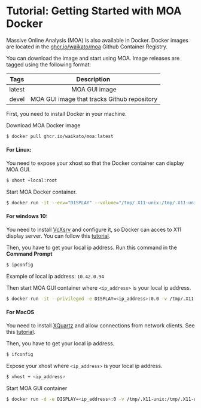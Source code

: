 # Tutorial: Getting Started with MOA Docker


Massive Online Analysis (MOA) is also available in Docker. Docker images are located in the [ghcr.io/waikato/moa](https://github.com/waikato/moa/pkgs/container/moa) Github Container Registry.

You can download the image and start using MOA. Image releases are tagged using the following format:

|Tags| Description |
|:---:|:---:|
|latest	| MOA GUI image|
|devel|MOA GUI image that tracks Github repository |

First, you need to install Docker in your machine.



Download MOA Docker image

```bash
$ docker pull ghcr.io/waikato/moa:latest
```


#### For Linux:

You need to expose your xhost so that the Docker container can display MOA GUI.
```bash
$ xhost +local:root
```
Start MOA Docker container.

```bash
$ docker run -it --env="DISPLAY" --volume="/tmp/.X11-unix:/tmp/.X11-unix:rw" ghcr.io/waikato/moa:latest
```



#### For windows 10:

You need to install [VcXsrv](https://sourceforge.net/projects/vcxsrv/) and configure it, so Docker can acces to X11 display server. You can follow this [tutorial](https://dev.to/darksmile92/run-gui-app-in-linux-docker-container-on-windows-host-4kde).

Then, you have to get your local ip address. Run this command in the **Command Prompt**

```bash
$ ipconfig
```
Example of local ip address: `10.42.0.94`


Then start MOA GUI container where `<ip_address>` is your local ip address.

```bash
$ docker run -it --privileged -e DISPLAY=<ip_address>:0.0 -v /tmp/.X11-unix:/tmp/.X11-unix ghcr.io/waikato/moa:latest
```



#### For MacOS

You need to install [XQuartz](https://www.xquartz.org/) and allow connections from network clients. See this [tutorial](https://sourabhbajaj.com/blog/2017/02/07/gui-applications-docker-mac/#install-xquartz).

Then, you have to get your local ip address.
```bash
$ ifconfig
```

Expose your xhost where `<ip_address>` is your local ip address.

```bash
$ xhost + <ip_address>
```

Start MOA GUI container

```bash
$ docker run -d -e DISPLAY=<ip_address>:0 -v /tmp/.X11-unix:/tmp/.X11-unix ghcr.io/waikato/moa:latest
```
